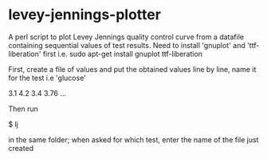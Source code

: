 # levey-jennings-plotter
A perl script to plot Levey Jennings quality control curve from a datafile containing sequential values of test results.
Need to install 'gnuplot' and 'ttf-liberation' first
i.e. sudo apt-get install gnuplot ttf-liberation

First, create a file of values and put the obtained values line by line, name it for the test i.e 'glucose'

3.1
4.2
3.4
3.76
...

Then run

$ lj

in the same folder; when asked for which test, enter the name of the file just created
